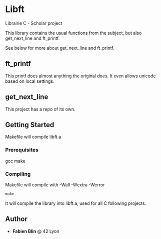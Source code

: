 # Libft

Librairie C - Scholar project

This library contains the usual functions from the subject, but also get_next_line and ft_printf.

See below for more about get_next_line and ft_printf.

## ft_printf

This printf does almost anything the original does. It even allows unicode based on local settings.

## get_next_line

This project has a repo of its own.

## Getting Started

Makefile will compile libft.a

### Prerequisites

gcc
make

### Compiling

Makefile will compile with -Wall -Wextra -Werror

```
make
```

It will compile the library into libft.a, used for all C following projects.

## Author

* **Fabien Blin** @ 42 Lyon

